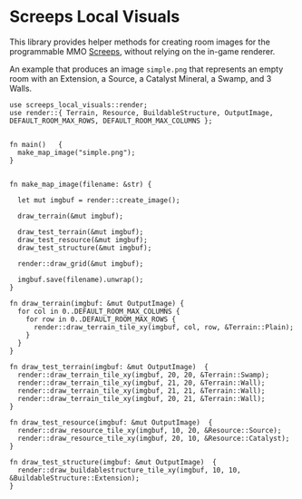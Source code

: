 # Screeps Local Visuals

This library provides helper methods for creating room images for the programmable MMO [Screeps](https://screeps.com/), without relying on the in-game renderer.

An example that produces an image `simple.png` that represents an empty room with an Extension, a Source, a Catalyst Mineral, a Swamp, and 3 Walls.

```
use screeps_local_visuals::render;
use render::{ Terrain, Resource, BuildableStructure, OutputImage, DEFAULT_ROOM_MAX_ROWS, DEFAULT_ROOM_MAX_COLUMNS };


fn main()   {
  make_map_image("simple.png");
}


fn make_map_image(filename: &str) {

  let mut imgbuf = render::create_image();

  draw_terrain(&mut imgbuf);

  draw_test_terrain(&mut imgbuf);
  draw_test_resource(&mut imgbuf);
  draw_test_structure(&mut imgbuf);

  render::draw_grid(&mut imgbuf);

  imgbuf.save(filename).unwrap();
}

fn draw_terrain(imgbuf: &mut OutputImage) {
  for col in 0..DEFAULT_ROOM_MAX_COLUMNS {
    for row in 0..DEFAULT_ROOM_MAX_ROWS {
      render::draw_terrain_tile_xy(imgbuf, col, row, &Terrain::Plain);
    }
  }
}

fn draw_test_terrain(imgbuf: &mut OutputImage)  {
  render::draw_terrain_tile_xy(imgbuf, 20, 20, &Terrain::Swamp);
  render::draw_terrain_tile_xy(imgbuf, 21, 20, &Terrain::Wall);
  render::draw_terrain_tile_xy(imgbuf, 21, 21, &Terrain::Wall);
  render::draw_terrain_tile_xy(imgbuf, 20, 21, &Terrain::Wall);
}

fn draw_test_resource(imgbuf: &mut OutputImage)  {
  render::draw_resource_tile_xy(imgbuf, 10, 20, &Resource::Source);
  render::draw_resource_tile_xy(imgbuf, 20, 10, &Resource::Catalyst);
}

fn draw_test_structure(imgbuf: &mut OutputImage)  {
  render::draw_buildablestructure_tile_xy(imgbuf, 10, 10, &BuildableStructure::Extension);
}
```